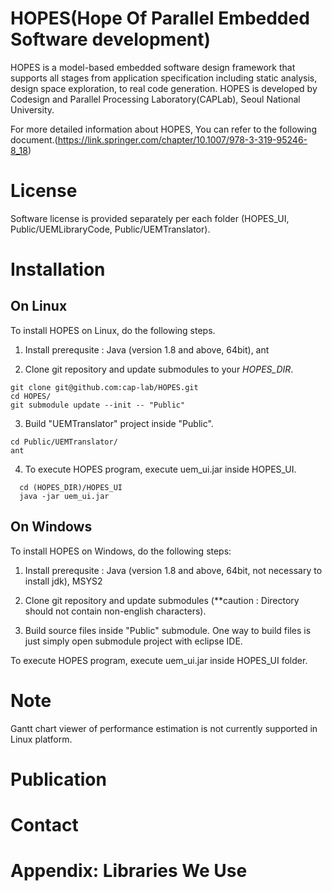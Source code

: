 # HOPES(Hope Of Parallel Embedded Software development)
HOPES is a model-based embedded software design framework that supports all stages from application specification including static analysis, design space exploration, to real code generation. HOPES is developed by Codesign and Parallel Processing Laboratory(CAPLab), Seoul National University.

For more detailed information about HOPES, You can refer to the following document.(https://link.springer.com/chapter/10.1007/978-3-319-95246-8_18)

# License

Software license is provided separately per each folder (HOPES_UI, Public/UEMLibraryCode, Public/UEMTranslator).

# Installation

## On Linux
To install HOPES on Linux, do the following steps.

  1. Install prerequsite :
Java (version 1.8 and above, 64bit), ant

  2. Clone git repository and update submodules to your *HOPES_DIR*.
  ```
  git clone git@github.com:cap-lab/HOPES.git
  cd HOPES/
  git submodule update --init -- "Public"
  ```

3. Build "UEMTranslator" project inside "Public".
  ```
  cd Public/UEMTranslator/
  ant
  ```
  
4. To execute HOPES program, execute uem_ui.jar inside HOPES_UI.
```
  cd (HOPES_DIR)/HOPES_UI
  java -jar uem_ui.jar
```

## On Windows

To install HOPES on Windows, do the following steps:

  1. Install prerequsite :
Java (version 1.8 and above, 64bit, not necessary to install jdk), MSYS2
  
  2. Clone git repository and update submodules (**caution : Directory should not contain non-english characters).
    
  3. Build source files inside "Public" submodule. One way to build files is just simply open submodule project with eclipse IDE.

To execute HOPES program, execute uem_ui.jar inside HOPES_UI folder.

# Note

Gantt chart viewer of performance estimation is not currently supported in Linux platform.

# Publication


# Contact


# Appendix: Libraries We Use

